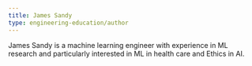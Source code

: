 ```yaml
---
title: James Sandy
type: engineering-education/author
---
```

James Sandy is a machine learning engineer with experience in ML research and particularly interested in ML in health care and Ethics in AI.
